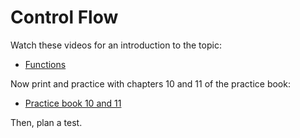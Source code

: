 # Control Flow

Watch these videos for an introduction to the topic:

- [Functions](https://www.youtube.com/watch?v=n1glFqt3g38)

Now print and practice with chapters 10 and 11 of the practice book:

- [Practice book 10 and 11]()

Then, plan a test.
